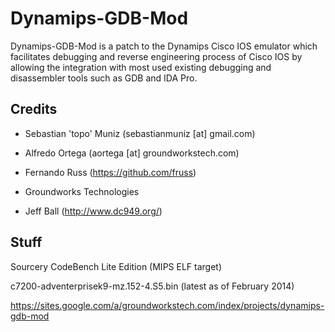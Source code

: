 Dynamips-GDB-Mod
================

Dynamips-GDB-Mod is a patch to the Dynamips Cisco IOS emulator which
facilitates debugging and reverse engineering process of Cisco IOS by allowing
the integration with most used existing debugging and disassembler tools such
as GDB and IDA Pro.

Credits
-------

* Sebastian 'topo' Muniz (sebastianmuniz [at] gmail.com)

* Alfredo Ortega (aortega [at] groundworkstech.com)

* Fernando Russ (https://github.com/fruss)

* Groundworks Technologies

* Jeff Ball (http://www.dc949.org/)

Stuff
-----

Sourcery CodeBench Lite Edition (MIPS ELF target)

c7200-adventerprisek9-mz.152-4.S5.bin (latest as of February 2014)

https://sites.google.com/a/groundworkstech.com/index/projects/dynamips-gdb-mod
